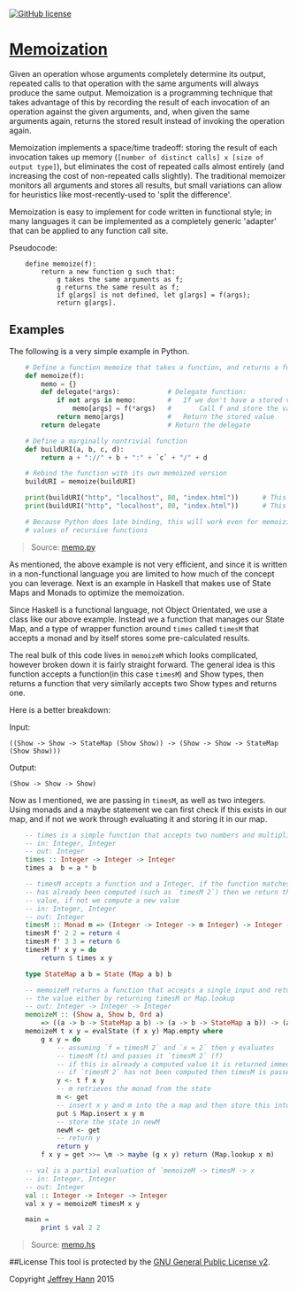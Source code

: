 [![GitHub license](https://img.shields.io/github/license/obihann-learning/functional-programming.svg)](https://github.com/obihann-learning/functional-programming/blob/master/LICENSE)

# [Memoization](/memoization)

Given an operation whose arguments completely determine its output, repeated calls to that operation with the same arguments will always produce the same output.  Memoization is a programming technique that takes advantage of this by recording the result of each invocation of an operation against the given arguments, and, when given the same arguments again, returns the stored result instead of invoking the operation again.

Memoization implements a space/time tradeoff: storing the result of each invocation takes up memory (`[number of distinct calls] x [size of output type]`), but eliminates the cost of repeated calls almost entirely (and increasing the cost of non-repeated calls slightly).  The traditional memoizer monitors all arguments and stores all results, but small variations can allow for heuristics like most-recently-used to 'split the difference'.

Memoization is easy to implement for code written in functional style; in many languages it can be implemented as a completely generic 'adapter' that can be applied to any function call site.

Pseudocode:

```
    define memoize(f):
        return a new function g such that:
            g takes the same arguments as f;
            g returns the same result as f;
            if g[args] is not defined, let g[args] = f(args);
            return g[args].
```

## Examples

The following is a very simple example in Python. 

```python
    # Define a function memoize that takes a function, and returns a function
    def memoize(f):
        memo = {}
        def delegate(*args):            # Delegate function:
            if not args in memo:        #   If we don't have a stored value yet
                memo[args] = f(*args)   #       Call f and store the value
            return memo[args]           #   Return the stored value
        return delegate                 # Return the delegate

    # Define a marginally nontrivial function
    def buildURI(a, b, c, d):
        return a + "://" + b + ":" + `c` + "/" + d

    # Rebind the function with its own memoized version
    buildURI = memoize(buildURI)

    print(buildURI("http", "localhost", 80, "index.html"))      # This calls the real buildURI()
    print(buildURI("http", "localhost", 80, "index.html"))      # This does not

    # Because Python does late binding, this will work even for memoizing intermediate
    # values of recursive functions
```

> Source: [memo.py](memo.py)

As mentioned, the above example is not very efficient, and since it is written in a non-functional language
you are limited to how much of the concept you can leverage. Next is an example in Haskell that makes use of 
State Maps and Monads to optimize the memoization. 

Since Haskell is a functional language, not Object Orientated, we use a class like our above example.
Instead we a function that manages our State Map, and a type of wrapper function around `times` called `timesM` that 
accepts a monad and by itself stores some pre-calculated results.

The real bulk of this code lives in `memoizeM` which looks complicated, however broken down it is fairly straight forward. The 
general idea is this function accepts a function(in this case `timesM`) and Show types, then returns a function that very similarly
accepts two Show types and returns one.

Here is a better breakdown:

Input:

    ((Show -> Show -> StateMap (Show Show)) -> (Show -> Show -> StateMap (Show Show)))

Output: 

    (Show -> Show -> Show)

Now as I mentioned, we are passing in `timesM`, as well as two integers. Using monads and a maybe statement we can first check if 
this exists in our map, and if not we work through evaluating it and storing it in our map.

```haskell
    -- times is a simple function that accepts two numbers and multiplies them
    -- in: Integer, Integer
    -- out: Integer
    times :: Integer -> Integer -> Integer
    times a  b = a * b

    -- timesM accepts a function and a Integer, if the function matches one that
    -- has already been computed (such as `timesM 2`) then we return the already defined
    -- value, if not we compute a new value
    -- in: Integer, Integer
    -- out: Integer
    timesM :: Monad m => (Integer -> Integer -> m Integer) -> Integer -> Integer -> m Integer
    timesM f' 2 2 = return 4
    timesM f' 3 3 = return 6
    timesM f' x y = do
        return $ times x y

    type StateMap a b = State (Map a b) b

    -- memoizeM returns a function that accepts a single input and returns
    -- the value either by returning timesM or Map.lookup
    -- out: Integer -> Integer -> Integer
    memoizeM :: (Show a, Show b, Ord a) 
        => ((a -> b -> StateMap a b) -> (a -> b -> StateMap a b)) -> (a -> b -> b)
    memoizeM t x y = evalState (f x y) Map.empty where
        g x y = do
            -- assuming `f = timesM 2` and `x = 2` then y evaluates 
            -- timesM (t) and passes it `timesM 2` (f)
            -- if this is already a computed value it is returned immediately
            -- if `timesM 2` has not been computed then timesM is passed 2 (x)
            y <- t f x y
            -- m retrieves the monad from the state
            m <- get
            -- insert x y and m into the a map and then store this into the state
            put $ Map.insert x y m
            -- store the state in newM
            newM <- get
            -- return y
            return y
        f x y = get >>= \m -> maybe (g x y) return (Map.lookup x m)

    -- val is a partial evaluation of `memoizeM -> timesM -> x
    -- in: Integer, Integer
    -- out: Integer
    val :: Integer -> Integer -> Integer
    val x y = memoizeM timesM x y

    main =
        print $ val 2 2
```

> Source: [memo.hs](memo.hs)

##License
This tool is protected by the [GNU General Public License v2](http://www.gnu.org/licenses/gpl-2.0.html).

Copyright [Jeffrey Hann](http://jeffreyhann.ca/) 2015
